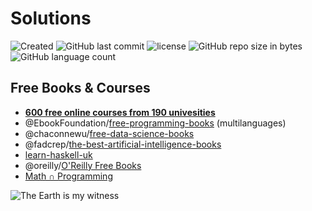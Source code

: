 # Solutions

![Created](https://img.shields.io/date/1530544441.svg?style=flat-square&logo=github)
![GitHub last commit](https://img.shields.io/github/last-commit/Searge/Solutions.svg?style=flat-square)
![license](https://img.shields.io/github/license/Searge/Solutions.svg?style=flat-square)
![GitHub repo size in bytes](https://img.shields.io/github/repo-size/Searge/Solutions.svg?style=flat-square)
![GitHub language count](https://img.shields.io/github/languages/count/Searge/Solutions.svg?style=flat-square)

## Free Books & Courses

- [**600 free online courses from 190 univesities**](https://qz.com/1437623/600-free-online-courses-you-can-take-from-universities-worldwide/?utm_source=reddit.com&utm_medium=social&utm_campaign=190-universitetov-zapustili-600-besplatn)
- @EbookFoundation/[free-programming-books](https://github.com/EbookFoundation/free-programming-books) (multilanguages)
- @chaconnewu/[free-data-science-books](https://github.com/chaconnewu/free-data-science-books)
- @fadcrep/[the-best-artificial-intelligence-books](https://github.com/fadcrep/the-best-artificial-intelligence-books)
- [learn-haskell-uk](https://searge.gitbooks.io/learn-haskell-uk/content/)
- @oreilly/[O'Reilly Free Books](https://www.oreilly.com/data/free/archive.html)
- [Math ∩ Programming](https://jeremykun.com/main-content/)

![The Earth is my witness](https://upload.wikimedia.org/wikipedia/commons/8/86/FireLanceAndGrenade10thCenturyDunhuang.jpg)
